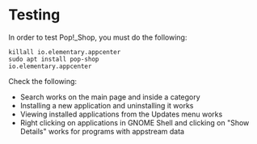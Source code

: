 # Testing

In order to test Pop!_Shop, you must do the following:

```
killall io.elementary.appcenter
sudo apt install pop-shop
io.elementary.appcenter
```

Check the following:

- Search works on the main page and inside a category
- Installing a new application and uninstalling it works
- Viewing installed applications from the Updates menu works
- Right clicking on applications in GNOME Shell and clicking on "Show Details" works for programs with appstream data
